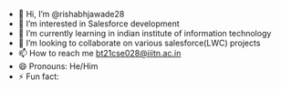 - 👋 Hi, I’m @rishabhjawade28
- 👀 I’m interested in Salesforce development
- 🌱 I’m currently learning in indian institute of information technology
- 💞️ I’m looking to collaborate on various salesforce(LWC) projects
- 📫 How to reach me bt21cse028@iiitn.ac.in
- 😄 Pronouns: He/Him
- ⚡ Fun fact: 

<!---
rishabhjawade28/rishabhjawade28 is a ✨ special ✨ repository because its `README.md` (this file) appears on your GitHub profile.
You can click the Preview link to take a look at your changes.
--->
